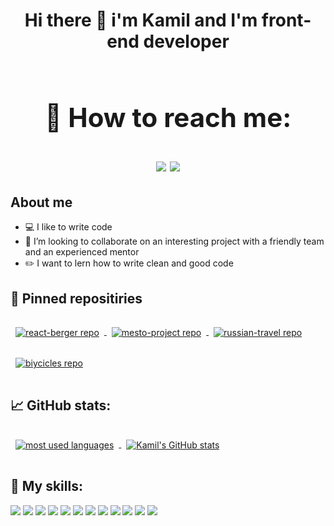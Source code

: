 **<h1 align='center'>Hi there 👋 i'm Kamil and I'm front-end developer<h1>**

## :door: **How to reach me:**

[<img src="https://img.shields.io/badge/Telegram-696969?style=for-the-badge&logo=Telegram&logoColor=#F7DF1E">](https://t.me/Kamil_Kalandarov) 
[<img src="https://img.shields.io/badge/VK-696969?style=for-the-badge&logo=VK&logoColor=#F7DF1E">](https://vk.com/default1313) 

 ## **About me**
- :computer: I like to write code
- :dancers: I’m looking to collaborate on an interesting project with a friendly team and an experienced mentor
- :pencil2: I want to lern how to write clean and good code 

## :pushpin: **Pinned repositiries** 

<a href="https://github.com/Kamil-Kalandarov/react-burger">
  <img align="center" style="margin:1rem 0.5rem" src="https://github-readme-stats.vercel.app/api/pin/?username=Kamil-Kalandarov&repo=react-burger&theme=aura" alt="react-berger repo"/>
</a>
<a href="https://github.com/Kamil-Kalandarov/mesto-project">
  <img align="center" style="margin:1rem 0.5rem" src="https://github-readme-stats.vercel.app/api/pin/?username=Kamil-Kalandarov&repo=mesto-project&theme=aura" alt="mesto-project repo"/>
</a>
<a href="https://github.com/Kamil-Kalandarov/russian-travel">
  <img align="center" style="margin:1rem 0.5rem" src="https://github-readme-stats.vercel.app/api/pin/?username=Kamil-Kalandarov&repo=russian-travel&theme=aura" alt="russian-travel repo"/>
</a>
</a>
<a href="https://github.com/Kamil-Kalandarov/biycicles">
  <img align="center" style="margin:1rem 0.5rem" src="https://github-readme-stats.vercel.app/api/pin/?username=Kamil-Kalandarov&repo=biycicles&theme=aura" alt="biycicles repo"/>
</a>
  
  
## :chart_with_upwards_trend: **GitHub stats:**

<a href="https://github.com/Kamil-Kalandarov">
  <img align="center" style="margin:1rem 0.5rem" src="https://github-readme-stats.vercel.app/api/top-langs/?username=Kamil-Kalandarov&theme=aura" alt="most used languages"/>
</a>
<a href="https://github.com/Kamil-Kalandarov">
  <img align="center" style="margin:1rem 0.5rem" src="https://github-readme-stats.vercel.app/api?username=Kamil-Kalandarov&show_icons=true&&count_private=true&theme=aura" alt="Kamil's GitHub stats"/>
</a>

## :hammer: **My skills**:

<img src="https://img.shields.io/badge/JavaScript-696969?style=for-the-badge&logo=JavaScript&logoColor=#F7DF1E"> <img src="https://img.shields.io/badge/TypeScript-696969?style=for-the-badge&logo=TypeScript&logoColor=#F7DF1E"> <img src="https://img.shields.io/badge/React-696969?style=for-the-badge&logo=React&logoColor=#F7DF1E"> <img src="https://img.shields.io/badge/Redux-696969?style=for-the-badge&logo=Redux&logoColor=#F7DF1E"> <img src="https://img.shields.io/badge/React Router-696969?style=for-the-badge&logo=React Router&logoColor=#F7DF1E"> <img src="https://img.shields.io/badge/HTML-696969?style=for-the-badge&logo=HTML5&logoColor=#F7DF1E"> <img src="https://img.shields.io/badge/CSS3-696969?style=for-the-badge&logo=CSS3&logoColor=blue"> <img src="https://img.shields.io/badge/CSS Modules-696969?style=for-the-badge&logo=CSS Modules&logoColor=#F7DF1E"> <img src="https://img.shields.io/badge/npm-696969?style=for-the-badge&logo=npm&logoColor=#F7DF1E"> <img src="https://img.shields.io/badge/websocket-696969?style=for-the-badge&logo=&logoColor=#F7DF1E"> <img src="https://img.shields.io/badge/github-696969?style=for-the-badge&logo=github&logoColor=#F7DF1E"> <img src="https://img.shields.io/badge/node.js-696969?style=for-the-badge&logo=node.js&logoColor=#F7DF1E">
